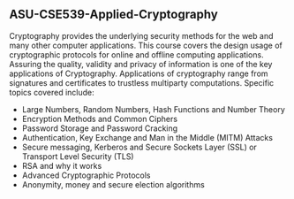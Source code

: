 ## ASU-CSE539-Applied-Cryptography
Cryptography provides the underlying security methods for the web and many other computer
applications. This course covers the design usage of cryptographic protocols for online and
offline computing applications. Assuring the quality, validity and privacy of information is one of
the key applications of Cryptography. Applications of cryptography range from signatures and
certificates to trustless multiparty computations.
Specific topics covered include:
- Large Numbers, Random Numbers, Hash Functions and Number Theory
- Encryption Methods and Common Ciphers
- Password Storage and Password Cracking
- Authentication, Key Exchange and Man in the Middle (MITM) Attacks
- Secure messaging, Kerberos and Secure Sockets Layer (SSL) or Transport Level
Security (TLS)
- RSA and why it works
- Advanced Cryptographic Protocols
- Anonymity, money and secure election algorithms
